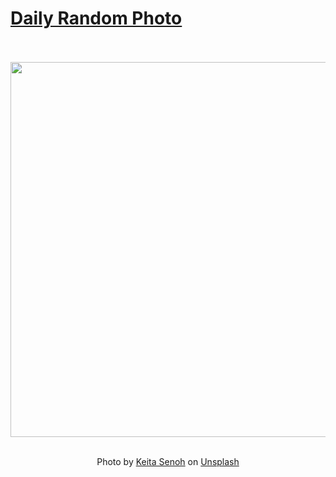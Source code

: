 # [Daily Random Photo](https://www.dailyrandomphoto.com/)

<div align="center">
  <br>
  <br>
  <a href="https://www.dailyrandomphoto.com/p/2023/2023-03-08/"><img src="https://images.unsplash.com/photo-1676629131849-1039f0c96566?crop=entropy&cs=tinysrgb&fit=max&fm=jpg&ixid=Mnw3NzUwOHwwfDF8cmFuZG9tfHx8fHx8fHx8MTY3ODIzNTc3MA&ixlib=rb-4.0.3&q=80&w=1080" width="600px"></a>
  <br>
  <br>
  <p class="has-text-grey">Photo by <a href="https://unsplash.com/@keita_senoh?utm_source=Daily%20Random%20Photo&amp;utm_medium=referral" target="_blank" rel="noopener noreferrer">Keita Senoh</a> on <a href="https://unsplash.com/photos/TzADb_KsIvY?utm_source=Daily%20Random%20Photo&amp;utm_medium=referral" target="_blank" rel="noopener noreferrer">Unsplash</a></p>
</div>

